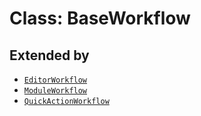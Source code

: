 # Class: BaseWorkflow

## Extended by

- [`EditorWorkflow`](../../3p/EditorWorkflow/classes/EditorWorkflow.md)
- [`ModuleWorkflow`](../../3p/ModuleWorkflow/classes/ModuleWorkflow.md)
- [`QuickActionWorkflow`](../../3p/QuickActionWorkflow/classes/QuickActionWorkflow.md)
